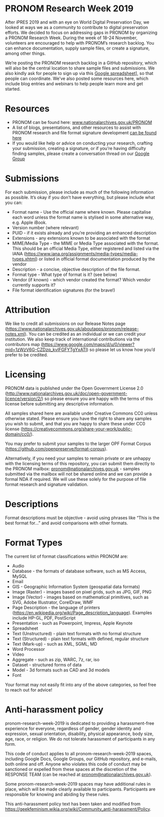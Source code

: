 # PRONOM Research Week 2019

After iPRES 2019 and with an eye on World Digital Preservation Day, we looked at ways we as a community to contribute to digital preservation efforts. We decided to focus on addressing gaps in PRONOM by organizing a PRONOM Research Week. During the week of 18-24 November, volunteers are encouraged to help with PRONOM’s research backlog. You can enhance documentation, supply sample files, or create a signature, among other things. 

We’re posting the PRONOM research backlog in a GitHub repository, which will also be the central location to share sample files and submissions. We also kindly ask for people to sign up via this [Google spreadsheet](https://docs.google.com/spreadsheets/d/1KIbSJXSRZzDynoamzSbs_y592fmRFGLm0t2U5UHhdfA/edit#gid=0)], so that people can coordinate. We’ve also posted some resources here, which include blog entries and webinars to help people learn more and get started.  

# Resources

- PRONOM can be found here: www.nationalarchives.gov.uk/PRONOM
- A list of blogs, presentations, and other resources to assist with PRONOM research and file format signature development [can be found here](https://docs.google.com/spreadsheets/d/12YnUPnHaoYzDrf2SgxGDxi5e6r3WOpEfk23ibt3qVyg/edit#gid=0)
- If you would like help or advice on conducting your research, crafting your submission, creating a signature, or if you’re having difficulty finding samples, please create a conversation thread on our [Google Group](https://groups.google.com/forum/#!forum/pronom)

# Submissions

For each submission, please include as much of the following information as possible. It’s okay if you don’t have everything, but please include what you can:
- Format name - Use the official name where known. Please capitalise each word unless the format name is stylised in some alternative way, e.g. Apple iBook.
- Version number (where relevant)
- PUID - if it exists already and you’re providing an enhanced description
- Extensions - any extensions known to be associated with the format
- MIME/Media Type - the MIME or Media Type associated with the format. This should be an official Media Type, either registered and listed via the IANA (https://www.iana.org/assignments/media-types/media-types.xhtml) or listed in official format documentation produced by the vendor
- Description - a concise, objective description of the file format.
- Format type - What type of format is it? (see below)
- Vendor (if known) - which vendor created the format? Which vendor currently supports it?
- File format identification signatures (for the brave!)

# Attribution

We like to credit all submissions on our Release Notes page (https://www.nationalarchives.gov.uk/aboutapps/pronom/release-notes.xml). You can be credited as an individual or we can credit your institution. We also keep track of international contributions via the contributors map (https://www.google.com/maps/d/u/0/viewer?mid=1zWzV6G-CZDzq_kvIFGFYTgYxATI) so please let us know how you’d prefer to be credited.

# Licensing

PRONOM data is published under the Open Government License 2.0 (http://www.nationalarchives.gov.uk/doc/open-government-licence/version/2/) so please ensure you are happy with the terms of this license before submitting any descriptive information.

All samples shared here are available under Creative Commons CC0 unless otherwise stated. Please ensure you have the right to share any samples you wish to submit, and that you are happy to share these under CC0 license (https://creativecommons.org/share-your-work/public-domain/cc0/). 

You may prefer to submit your samples to the larger OPF Format Corpus (https://github.com/openpreserve/format-corpus). 

Alternatively, if you need your samples to remain private or are unhappy with the licensing terms of this repository, you can submit them directly to the PRONOM mailbox: pronom@nationalarchives.gov.uk - samples submitted via the mailbox will not be shared online and we can provide a formal NDA if required. We will use these solely for the purpose of file format research and signature validation.

# Descriptions

Format descriptions must be objective - avoid using phrases like “This is the best format for…” and avoid comparisons with other formats. 

# Format Types

The current list of format classifications within PRONOM are:
- Audio
- Database - the formats of database software, such as MS Access, MySQL
- Email
- GIS - Geographic Information System (geospatial data formats)
- Image (Raster) - images based on pixel grids, such as JPG, GIF, PNG
- Image (Vector) - images based on mathematical primitives, such as SVG, Adobe Illustrator, CorelDraw, WMF
- Page Description - the language of printers (https://en.wikipedia.org/wiki/Page_description_language). Examples include HP-GL, PDF, PostScript
- Presentation - such as Powerpoint, Impress, Apple Keynote
- Spreadsheet
- Text (Unstructured) - plain text formats with no formal structure
- Text (Structured) - plain text formats with defined, regular structure
- Text (Mark-up) - such as XML, SGML, MD
- Word Processor
- Video
- Aggregate - such as zip, WARC, 7z, rar, iso
- Dataset - structured forms of data
- Model - 3d formats such as CAD and 3d models
- Font

Your format may not easily fit into any of the above categories, so feel free to reach out for advice!

# Anti-harassment policy

pronom-research-week-2019 is dedicated to providing a harassment-free experience for everyone, regardless of gender, gender identity and expression, sexual orientation, disability, physical appearance, body size, age, race, or religion. We do not tolerate harassment of participants in any form.

This code of conduct applies to all pronom-research-week-2019 spaces, including Google Docs, Google Groups, our GitHub repository, and e-mails, both online and off. Anyone who violates this code of conduct may be sanctioned or expelled from these spaces at the discretion of the RESPONSE TEAM (can be reached at pronom@nationalarchives.gov.uk).

Some pronom-research-week-2019 spaces may have additional rules in place, which will be made clearly available to participants. Participants are responsible for knowing and abiding by these rules.

This anti-harassment policy text has been taken and modified from https://geekfeminism.wikia.org/wiki/Community_anti-harassment/Policy.
